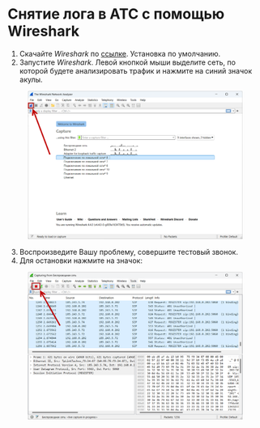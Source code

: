 # Снятие лога в АТС с помощью Wireshark

1. Скачайте _Wireshark_ по [ссылке](https://www.wireshark.org/). Установка по умолчанию.
2. Запустите _Wireshark_. Левой кнопкой мыши выделите сеть, по которой будете анализировать трафик и нажмите на синий значок акулы.

<figure><img src="../../.gitbook/assets/blueSharkIcon (1).png" alt=""><figcaption></figcaption></figure>

3. Воспроизведите Вашу проблему, совершите тестовый звонок.
4. Для остановки нажмите на значок:

<figure><img src="../../.gitbook/assets/redIcon.png" alt=""><figcaption></figcaption></figure>
